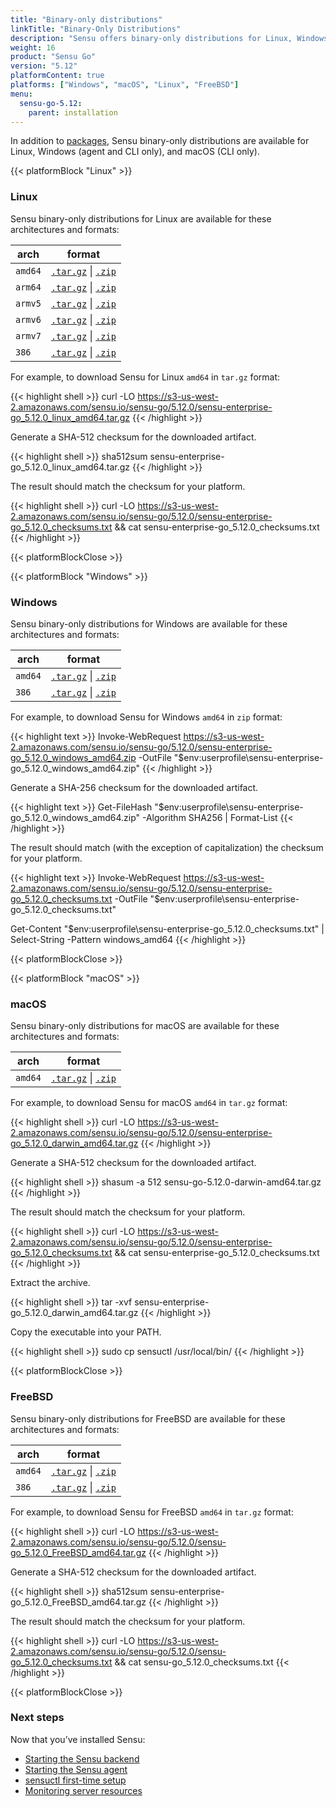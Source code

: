 ```yaml
---
title: "Binary-only distributions"
linkTitle: "Binary-Only Distributions"
description: "Sensu offers binary-only distributions for Linux, Windows, and macOS. Read the guide to learn how to download and verify Sensu binaries."
weight: 16
product: "Sensu Go"
version: "5.12"
platformContent: true
platforms: ["Windows", "macOS", "Linux", "FreeBSD"]
menu:
  sensu-go-5.12:
    parent: installation
---
```


In addition to [packages][1], Sensu binary-only distributions are available for Linux, Windows (agent and CLI only), and macOS (CLI only).

{{< platformBlock "Linux" >}}

### Linux

Sensu binary-only distributions for Linux are available for these architectures and formats:

| arch | format |
| --- | --- |
| `amd64` | [`.tar.gz`][14] \| [`.zip`][20]
| `arm64` | [`.tar.gz`][15] \| [`.zip`][21]
| `armv5` | [`.tar.gz`][16] \| [`.zip`][22]
| `armv6` | [`.tar.gz`][17] \| [`.zip`][23]
| `armv7` | [`.tar.gz`][18] \| [`.zip`][24]
| `386` | [`.tar.gz`][19] \| [`.zip`][25]

For example, to download Sensu for Linux `amd64` in `tar.gz` format:

{{< highlight shell >}}
curl -LO https://s3-us-west-2.amazonaws.com/sensu.io/sensu-go/5.12.0/sensu-enterprise-go_5.12.0_linux_amd64.tar.gz
{{< /highlight >}}

Generate a SHA-512 checksum for the downloaded artifact.

{{< highlight shell >}}
sha512sum sensu-enterprise-go_5.12.0_linux_amd64.tar.gz
{{< /highlight >}}

The result should match the checksum for your platform.

{{< highlight shell >}}
curl -LO https://s3-us-west-2.amazonaws.com/sensu.io/sensu-go/5.12.0/sensu-enterprise-go_5.12.0_checksums.txt && cat sensu-enterprise-go_5.12.0_checksums.txt
{{< /highlight >}}

{{< platformBlockClose >}}

{{< platformBlock "Windows" >}}

### Windows

Sensu binary-only distributions for Windows are available for these architectures and formats:

| arch | format |
| --- | --- |
| `amd64` | [`.tar.gz`][26] \| [`.zip`][28]
| `386` | [`.tar.gz`][27] \| [`.zip`][29]

For example, to download Sensu for Windows `amd64` in `zip` format:

{{< highlight text >}}
Invoke-WebRequest https://s3-us-west-2.amazonaws.com/sensu.io/sensu-go/5.12.0/sensu-enterprise-go_5.12.0_windows_amd64.zip  -OutFile "$env:userprofile\sensu-enterprise-go_5.12.0_windows_amd64.zip"
{{< /highlight >}}

Generate a SHA-256 checksum for the downloaded artifact.

{{< highlight text >}}
Get-FileHash "$env:userprofile\sensu-enterprise-go_5.12.0_windows_amd64.zip" -Algorithm SHA256 | Format-List
{{< /highlight >}}

The result should match (with the exception of capitalization) the checksum for your platform.

{{< highlight text >}}
Invoke-WebRequest https://s3-us-west-2.amazonaws.com/sensu.io/sensu-go/5.12.0/sensu-enterprise-go_5.12.0_checksums.txt -OutFile "$env:userprofile\sensu-enterprise-go_5.12.0_checksums.txt"

Get-Content "$env:userprofile\sensu-enterprise-go_5.12.0_checksums.txt" | Select-String -Pattern windows_amd64
{{< /highlight >}}

{{< platformBlockClose >}}

{{< platformBlock "macOS" >}}

### macOS

Sensu binary-only distributions for macOS are available for these architectures and formats:

| arch | format |
| --- | --- |
| `amd64` | [`.tar.gz`][30] \| [`.zip`][31]

For example, to download Sensu for macOS `amd64` in `tar.gz` format:

{{< highlight shell >}}
curl -LO https://s3-us-west-2.amazonaws.com/sensu.io/sensu-go/5.12.0/sensu-enterprise-go_5.12.0_darwin_amd64.tar.gz
{{< /highlight >}}

Generate a SHA-512 checksum for the downloaded artifact.

{{< highlight shell >}}
shasum -a 512 sensu-go-5.12.0-darwin-amd64.tar.gz
{{< /highlight >}}

The result should match the checksum for your platform.

{{< highlight shell >}}
curl -LO https://s3-us-west-2.amazonaws.com/sensu.io/sensu-go/5.12.0/sensu-enterprise-go_5.12.0_checksums.txt && cat sensu-enterprise-go_5.12.0_checksums.txt
{{< /highlight >}}

Extract the archive.

{{< highlight shell >}}
tar -xvf sensu-enterprise-go_5.12.0_darwin_amd64.tar.gz
{{< /highlight >}}

Copy the executable into your PATH.

{{< highlight shell >}}
sudo cp sensuctl /usr/local/bin/
{{< /highlight >}}

{{< platformBlockClose >}}

### FreeBSD

Sensu binary-only distributions for FreeBSD are available for these architectures and formats:

| arch | format |
| --- | --- |
| `amd64` | [`.tar.gz`][32] \| [`.zip`][33]
| `386` | [`.tar.gz`][34] \| [`.zip`][35]

For example, to download Sensu for FreeBSD `amd64` in `tar.gz` format:

{{< highlight shell >}}
curl -LO https://s3-us-west-2.amazonaws.com/sensu.io/sensu-go/5.12.0/sensu-go_5.12.0_FreeBSD_amd64.tar.gz
{{< /highlight >}}

Generate a SHA-512 checksum for the downloaded artifact.

{{< highlight shell >}}
sha512sum sensu-enterprise-go_5.12.0_FreeBSD_amd64.tar.gz
{{< /highlight >}}

The result should match the checksum for your platform.

{{< highlight shell >}}
curl -LO https://s3-us-west-2.amazonaws.com/sensu.io/sensu-go/5.12.0/sensu-go_5.12.0_checksums.txt && cat sensu-go_5.12.0_checksums.txt
{{< /highlight >}}

{{< platformBlockClose >}}

### Next steps

Now that you’ve installed Sensu:

- [Starting the Sensu backend][2]
- [Starting the Sensu agent][3]
- [sensuctl first-time setup][4]
- [Monitoring server resources][5]

[2]: ../../reference/backend#operation
[3]: ../../reference/agent#operation
[4]: ../../sensuctl/reference#first-time-setup
[5]: ../../guides/monitor-server-resources
[1]: ../install-sensu
[14]: https://s3-us-west-2.amazonaws.com/sensu.io/sensu-go/5.12.0/sensu-enterprise-go_5.12.0_linux_amd64.tar.gz
[15]: https://s3-us-west-2.amazonaws.com/sensu.io/sensu-go/5.12.0/sensu-enterprise-go_5.12.0_linux_arm64.tar.gz
[16]: https://s3-us-west-2.amazonaws.com/sensu.io/sensu-go/5.12.0/sensu-enterprise-go_5.12.0_linux_armv5.tar.gz
[17]: https://s3-us-west-2.amazonaws.com/sensu.io/sensu-go/5.12.0/sensu-enterprise-go_5.12.0_linux_armv6.tar.gz
[18]: https://s3-us-west-2.amazonaws.com/sensu.io/sensu-go/5.12.0/sensu-enterprise-go_5.12.0_linux_armv7.tar.gz
[19]: https://s3-us-west-2.amazonaws.com/sensu.io/sensu-go/5.12.0/sensu-enterprise-go_5.12.0_linux_386.tar.gz
[20]: https://s3-us-west-2.amazonaws.com/sensu.io/sensu-go/5.12.0/sensu-enterprise-go_5.12.0_linux_amd64.zip
[21]: https://s3-us-west-2.amazonaws.com/sensu.io/sensu-go/5.12.0/sensu-enterprise-go_5.12.0_linux_arm64.zip
[22]: https://s3-us-west-2.amazonaws.com/sensu.io/sensu-go/5.12.0/sensu-enterprise-go_5.12.0_linux_armv5.zip
[23]: https://s3-us-west-2.amazonaws.com/sensu.io/sensu-go/5.12.0/sensu-enterprise-go_5.12.0_linux_armv6.zip
[24]: https://s3-us-west-2.amazonaws.com/sensu.io/sensu-go/5.12.0/sensu-enterprise-go_5.12.0_linux_armv7.zip
[25]: https://s3-us-west-2.amazonaws.com/sensu.io/sensu-go/5.12.0/sensu-enterprise-go_5.12.0_linux_386.zip
[26]: https://s3-us-west-2.amazonaws.com/sensu.io/sensu-go/5.12.0/sensu-enterprise-go_5.12.0_windows_amd64.tar.gz
[27]: https://s3-us-west-2.amazonaws.com/sensu.io/sensu-go/5.12.0/sensu-enterprise-go_5.12.0_windows_386.tar.gz
[28]: https://s3-us-west-2.amazonaws.com/sensu.io/sensu-go/5.12.0/sensu-enterprise-go_5.12.0_windows_amd64.zip
[29]: https://s3-us-west-2.amazonaws.com/sensu.io/sensu-go/5.12.0/sensu-enterprise-go_5.12.0_windows_386.zip
[30]: https://s3-us-west-2.amazonaws.com/sensu.io/sensu-go/5.12.0/sensu-enterprise-go_5.12.0_darwin_amd64.tar.gz
[31]: https://s3-us-west-2.amazonaws.com/sensu.io/sensu-go/5.12.0/sensu-enterprise-go_5.12.0_darwin_amd64.zip
[32]: https://s3-us-west-2.amazonaws.com/sensu.io/sensu-go/5.12.0/
[33]: https://s3-us-west-2.amazonaws.com/sensu.io/sensu-go/5.12.0/
[34]: https://s3-us-west-2.amazonaws.com/sensu.io/sensu-go/5.12.0/
[35]: https://s3-us-west-2.amazonaws.com/sensu.io/sensu-go/5.12.0/